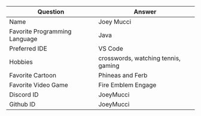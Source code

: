 |Question|Answer|
|---|---|
|Name|Joey Mucci|
|Favorite Programming Language|Java|
|Preferred IDE|VS Code|
|Hobbies|crosswords, watching tennis, gaming|
|Favorite Cartoon|Phineas and Ferb|
|Favorite Video Game|Fire Emblem Engage|
|Discord ID|JoeyMucci|
|Github ID|JoeyMucci|